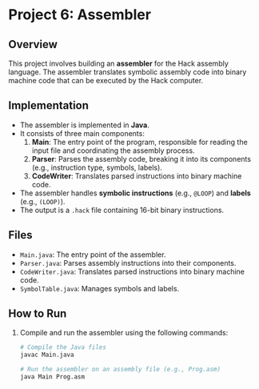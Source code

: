 # Project 6: Assembler

## Overview
This project involves building an **assembler** for the Hack assembly language. The assembler translates symbolic assembly code into binary machine code that can be executed by the Hack computer.

## Implementation
- The assembler is implemented in **Java**.
- It consists of three main components:
  1. **Main**: The entry point of the program, responsible for reading the input file and coordinating the assembly process.
  2. **Parser**: Parses the assembly code, breaking it into its components (e.g., instruction type, symbols, labels).
  3. **CodeWriter**: Translates parsed instructions into binary machine code.
- The assembler handles **symbolic instructions** (e.g., `@LOOP`) and **labels** (e.g., `(LOOP)`).
- The output is a `.hack` file containing 16-bit binary instructions.

## Files
- `Main.java`: The entry point of the assembler.
- `Parser.java`: Parses assembly instructions into their components.
- `CodeWriter.java`: Translates parsed instructions into binary machine code.
- `SymbolTable.java`: Manages symbols and labels.

## How to Run
1. Compile and run the assembler using the following commands:
   ```bash
   # Compile the Java files
   javac Main.java

   # Run the assembler on an assembly file (e.g., Prog.asm)
   java Main Prog.asm
